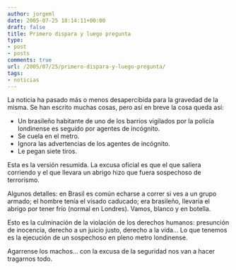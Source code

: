 ```yaml
---
author: jorgeml
date: 2005-07-25 18:14:11+00:00
draft: false
title: Primero dispara y luego pregunta
type: 
- post
- posts
comments: true
url: /2005/07/25/primero-dispara-y-luego-pregunta/
tags:
- noticias
---
```


La noticia ha pasado más o menos desapercibida para la gravedad de la misma. Se han escrito muchas cosas, pero así en breve la cosa queda así:

* Un brasileño habitante de uno de los barrios vigilados por la policía londinense es seguido por agentes de incógnito.
* Se cuela en el metro.
* Ignora las advertencias de los agentes de incógnito.
* Le pegan siete tiros.

Esta es la versión resumida. La excusa oficial es que el que saliera corriendo y el que llevara un abrigo hizo que fuera sospechoso de terrorismo.

Algunos detalles: en Brasil es común echarse a correr si ves a un grupo armado; el hombre tenía el visado caducado; era brasileño, llevaría el abrigo por tener frío (normal en Londres). Vamos, blanco y en botella.

Esto es la culminación de la violación de los derechos humanos: presunción de inocencia, derecho a un juicio justo, derecho a la vida... Lo que tenemos es la ejecución de un sospechoso en pleno metro londinense.

Agarrense los machos... con la excusa de la seguridad nos van a hacer tragarnos todo.
